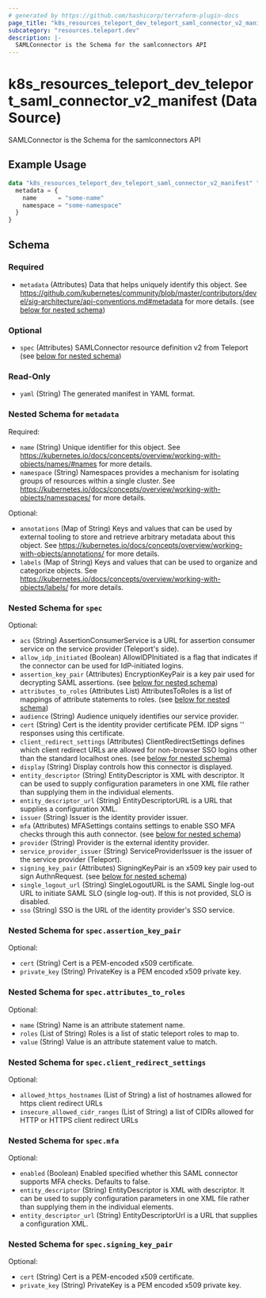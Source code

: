 ```yaml
---
# generated by https://github.com/hashicorp/terraform-plugin-docs
page_title: "k8s_resources_teleport_dev_teleport_saml_connector_v2_manifest Data Source - terraform-provider-k8s"
subcategory: "resources.teleport.dev"
description: |-
  SAMLConnector is the Schema for the samlconnectors API
---
```


# k8s_resources_teleport_dev_teleport_saml_connector_v2_manifest (Data Source)

SAMLConnector is the Schema for the samlconnectors API

## Example Usage

```terraform
data "k8s_resources_teleport_dev_teleport_saml_connector_v2_manifest" "example" {
  metadata = {
    name      = "some-name"
    namespace = "some-namespace"
  }
}
```

<!-- schema generated by tfplugindocs -->
## Schema

### Required

- `metadata` (Attributes) Data that helps uniquely identify this object. See https://github.com/kubernetes/community/blob/master/contributors/devel/sig-architecture/api-conventions.md#metadata for more details. (see [below for nested schema](#nestedatt--metadata))

### Optional

- `spec` (Attributes) SAMLConnector resource definition v2 from Teleport (see [below for nested schema](#nestedatt--spec))

### Read-Only

- `yaml` (String) The generated manifest in YAML format.

<a id="nestedatt--metadata"></a>
### Nested Schema for `metadata`

Required:

- `name` (String) Unique identifier for this object. See https://kubernetes.io/docs/concepts/overview/working-with-objects/names/#names for more details.
- `namespace` (String) Namespaces provides a mechanism for isolating groups of resources within a single cluster. See https://kubernetes.io/docs/concepts/overview/working-with-objects/namespaces/ for more details.

Optional:

- `annotations` (Map of String) Keys and values that can be used by external tooling to store and retrieve arbitrary metadata about this object. See https://kubernetes.io/docs/concepts/overview/working-with-objects/annotations/ for more details.
- `labels` (Map of String) Keys and values that can be used to organize and categorize objects. See https://kubernetes.io/docs/concepts/overview/working-with-objects/labels/ for more details.


<a id="nestedatt--spec"></a>
### Nested Schema for `spec`

Optional:

- `acs` (String) AssertionConsumerService is a URL for assertion consumer service on the service provider (Teleport's side).
- `allow_idp_initiated` (Boolean) AllowIDPInitiated is a flag that indicates if the connector can be used for IdP-initiated logins.
- `assertion_key_pair` (Attributes) EncryptionKeyPair is a key pair used for decrypting SAML assertions. (see [below for nested schema](#nestedatt--spec--assertion_key_pair))
- `attributes_to_roles` (Attributes List) AttributesToRoles is a list of mappings of attribute statements to roles. (see [below for nested schema](#nestedatt--spec--attributes_to_roles))
- `audience` (String) Audience uniquely identifies our service provider.
- `cert` (String) Cert is the identity provider certificate PEM. IDP signs '<Response>' responses using this certificate.
- `client_redirect_settings` (Attributes) ClientRedirectSettings defines which client redirect URLs are allowed for non-browser SSO logins other than the standard localhost ones. (see [below for nested schema](#nestedatt--spec--client_redirect_settings))
- `display` (String) Display controls how this connector is displayed.
- `entity_descriptor` (String) EntityDescriptor is XML with descriptor. It can be used to supply configuration parameters in one XML file rather than supplying them in the individual elements.
- `entity_descriptor_url` (String) EntityDescriptorURL is a URL that supplies a configuration XML.
- `issuer` (String) Issuer is the identity provider issuer.
- `mfa` (Attributes) MFASettings contains settings to enable SSO MFA checks through this auth connector. (see [below for nested schema](#nestedatt--spec--mfa))
- `provider` (String) Provider is the external identity provider.
- `service_provider_issuer` (String) ServiceProviderIssuer is the issuer of the service provider (Teleport).
- `signing_key_pair` (Attributes) SigningKeyPair is an x509 key pair used to sign AuthnRequest. (see [below for nested schema](#nestedatt--spec--signing_key_pair))
- `single_logout_url` (String) SingleLogoutURL is the SAML Single log-out URL to initiate SAML SLO (single log-out). If this is not provided, SLO is disabled.
- `sso` (String) SSO is the URL of the identity provider's SSO service.

<a id="nestedatt--spec--assertion_key_pair"></a>
### Nested Schema for `spec.assertion_key_pair`

Optional:

- `cert` (String) Cert is a PEM-encoded x509 certificate.
- `private_key` (String) PrivateKey is a PEM encoded x509 private key.


<a id="nestedatt--spec--attributes_to_roles"></a>
### Nested Schema for `spec.attributes_to_roles`

Optional:

- `name` (String) Name is an attribute statement name.
- `roles` (List of String) Roles is a list of static teleport roles to map to.
- `value` (String) Value is an attribute statement value to match.


<a id="nestedatt--spec--client_redirect_settings"></a>
### Nested Schema for `spec.client_redirect_settings`

Optional:

- `allowed_https_hostnames` (List of String) a list of hostnames allowed for https client redirect URLs
- `insecure_allowed_cidr_ranges` (List of String) a list of CIDRs allowed for HTTP or HTTPS client redirect URLs


<a id="nestedatt--spec--mfa"></a>
### Nested Schema for `spec.mfa`

Optional:

- `enabled` (Boolean) Enabled specified whether this SAML connector supports MFA checks. Defaults to false.
- `entity_descriptor` (String) EntityDescriptor is XML with descriptor. It can be used to supply configuration parameters in one XML file rather than supplying them in the individual elements.
- `entity_descriptor_url` (String) EntityDescriptorUrl is a URL that supplies a configuration XML.


<a id="nestedatt--spec--signing_key_pair"></a>
### Nested Schema for `spec.signing_key_pair`

Optional:

- `cert` (String) Cert is a PEM-encoded x509 certificate.
- `private_key` (String) PrivateKey is a PEM encoded x509 private key.
